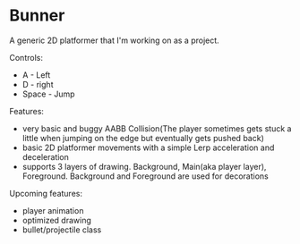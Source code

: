 # Bunner

A generic 2D platformer that I'm working on as a project.

Controls:
- A - Left
- D - right
- Space - Jump

Features:
- very basic and buggy AABB Collision(The player sometimes gets stuck a little when jumping on the edge but eventually gets pushed back)
- basic 2D platformer movements with a simple Lerp acceleration and deceleration
- supports 3 layers of drawing. Background, Main(aka player layer), Foreground. Background and Foreground are used for decorations


Upcoming features:
- player animation
- optimized drawing
- bullet/projectile class
